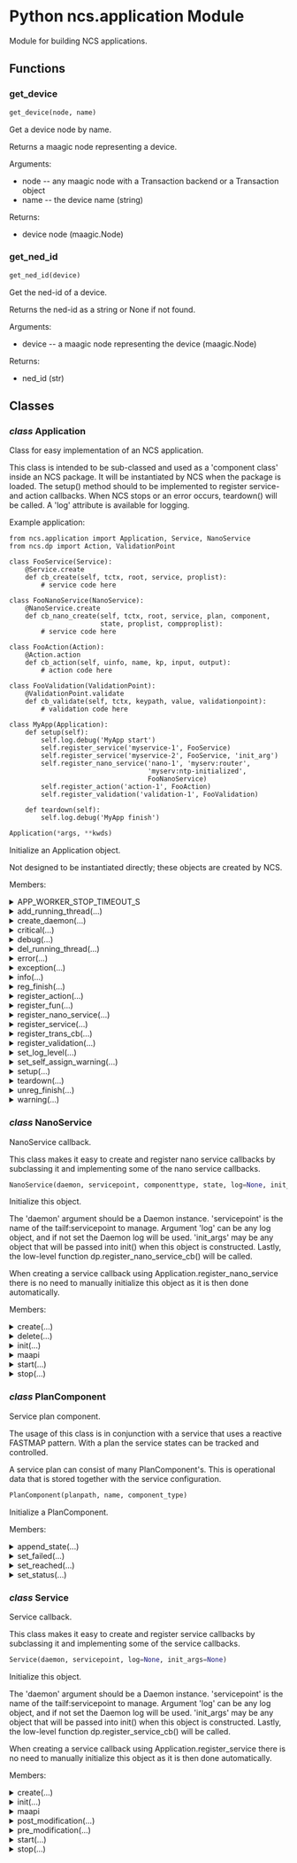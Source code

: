 # Python ncs.application Module

Module for building NCS applications.

## Functions

### get_device

```python
get_device(node, name)
```

Get a device node by name.

Returns a maagic node representing a device.

Arguments:

* node -- any maagic node with a Transaction backend or a Transaction object
* name -- the device name (string)

Returns:

* device node (maagic.Node)

### get_ned_id

```python
get_ned_id(device)
```

Get the ned-id of a device.

Returns the ned-id as a string or None if not found.

Arguments:

* device -- a maagic node representing the device (maagic.Node)

Returns:

* ned_id (str)


## Classes

### _class_ **Application**

Class for easy implementation of an NCS application.

This class is intended to be sub-classed and used as a 'component class'
inside an NCS package. It will be instantiated by NCS when the package
is loaded. The setup() method should to be implemented to register
service- and action callbacks. When NCS stops or an error occurs,
teardown() will be called. A 'log' attribute is available for logging.

Example application:

    from ncs.application import Application, Service, NanoService
    from ncs.dp import Action, ValidationPoint

    class FooService(Service):
        @Service.create
        def cb_create(self, tctx, root, service, proplist):
            # service code here

    class FooNanoService(NanoService):
        @NanoService.create
        def cb_nano_create(self, tctx, root, service, plan, component,
                           state, proplist, compproplist):
            # service code here

    class FooAction(Action):
        @Action.action
        def cb_action(self, uinfo, name, kp, input, output):
            # action code here

    class FooValidation(ValidationPoint):
        @ValidationPoint.validate
        def cb_validate(self, tctx, keypath, value, validationpoint):
            # validation code here

    class MyApp(Application):
        def setup(self):
            self.log.debug('MyApp start')
            self.register_service('myservice-1', FooService)
            self.register_service('myservice-2', FooService, 'init_arg')
            self.register_nano_service('nano-1', 'myserv:router',
                                       'myserv:ntp-initialized',
                                       FooNanoService)
            self.register_action('action-1', FooAction)
            self.register_validation('validation-1', FooValidation)

        def teardown(self):
            self.log.debug('MyApp finish')

```python
Application(*args, **kwds)
```

Initialize an Application object.

Not designed to be instantiated directly; these objects are created
by NCS.

Members:

<details>

<summary>APP_WORKER_STOP_TIMEOUT_S</summary>

```python
APP_WORKER_STOP_TIMEOUT_S = 1
```


</details>

<details>

<summary>add_running_thread(...)</summary>

Method:

```python
add_running_thread(self, class_name)
```


</details>

<details>

<summary>create_daemon(...)</summary>

Method:

```python
create_daemon(self, name=None)
```

Name the underlying dp.Daemon object (deprecated)

</details>

<details>

<summary>critical(...)</summary>

Method:

```python
critical(self, line)
```


</details>

<details>

<summary>debug(...)</summary>

Method:

```python
debug(self, line)
```


</details>

<details>

<summary>del_running_thread(...)</summary>

Method:

```python
del_running_thread(self, class_name)
```


</details>

<details>

<summary>error(...)</summary>

Method:

```python
error(self, line)
```


</details>

<details>

<summary>exception(...)</summary>

Method:

```python
exception(self, line)
```


</details>

<details>

<summary>info(...)</summary>

Method:

```python
info(self, line)
```


</details>

<details>

<summary>reg_finish(...)</summary>

Method:

```python
reg_finish(self, cbfun)
```


</details>

<details>

<summary>register_action(...)</summary>

Method:

```python
register_action(self, actionpoint, action_cls, init_args=None)
```

Register an action callback class.

Call this method to register 'action_cls' as the action callback
class for action point 'actionpoint'. 'action_cls' should be a
subclass of dp.Action. If the optional argument 'init_args' is
supplied it will be passed in to the init() method of the subclass.

Arguments:

* actionpoint -- actionpoint (str)
* action_cls -- action callback class
* init_args -- initial arguments (optional)

</details>

<details>

<summary>register_fun(...)</summary>

Method:

```python
register_fun(self, start_fun, stop_fun)
```

Register custom start and stop functions.

Call this method to register a start and stop function that
will be called with a dp.Daemon.State during application
setup.

Example start and stop functions:

    def my_start_fun(state):
        state.log.info('my_start_fun START')
        return (state, time.time())

    def my_stop_fun(fun_data):
        (state, start_time) = fun_data
        state.log.info('my_start_fun started {}'.format(start_time))
        state.log.info('my_start_fun STOP')

Arguments:

* start_fun -- start function (fun)
* stop_fun -- stop function (fun)

</details>

<details>

<summary>register_nano_service(...)</summary>

Method:

```python
register_nano_service(self, servicepoint, componenttype, state, nano_service_cls, init_args=None)
```

Register a nano service callback class.

Call this method to register 'nano_service_cls' as the nano service
callback class for service point 'servicepoint'.
'nano service_cls' should be a subclass of NanoService.
If the optional argument 'init_args' is supplied
it will be passed in to the init() method of the subclass.

Arguments:

* servicepoint -- servicepoint (str)
* componenttype -- nano plan component(str)
* state -- nano plan state (str)
* service_cls -- service callback class
* init_args -- initial arguments (optional)

</details>

<details>

<summary>register_service(...)</summary>

Method:

```python
register_service(self, servicepoint, service_cls, init_args=None)
```

Register a service callback class.

Call this method to register 'service_cls' as the service callback
class for service point 'servicepoint'. 'service_cls' should be a
subclass of Service. If the optional argument 'init_args' is supplied
it will be passed in to the init() method of the subclass.

Arguments:

* servicepoint -- servicepoint (str)
* service_cls -- service callback class
* init_args -- initial arguments (optional)

</details>

<details>

<summary>register_trans_cb(...)</summary>

Method:

```python
register_trans_cb(self, trans_cb_cls)
```

Register a transaction callback class.

If a custom transaction callback implementation is needed, call this
method with the transaction callback class as the 'trans_cb_cls'
argument.

Arguments:

* trans_cb_cls -- transaction callback class

</details>

<details>

<summary>register_validation(...)</summary>

Method:

```python
register_validation(self, validationpoint, validation_cls, init_args=None)
```

Register a validation callback class.

Call this method to register 'validation_cls' as the
validation callback class for validation point
'validationpoint'. 'validation_cls' should be a subclass of
ValidationPoint. If the optional argument 'init_args' is
supplied it will be passed in to the init() method of the
subclass.

Arguments:

* validationpoint -- validationpoint (str)
* validation_cls -- validation callback class
* init_args -- initial arguments (optional)

</details>

<details>

<summary>set_log_level(...)</summary>

Method:

```python
set_log_level(self, log_level)
```

Set log level for all workers (only relevant for
_ProcessAppWorker)

Arguments:

* log_level -- logging level, using logging.Logger (int)

</details>

<details>

<summary>set_self_assign_warning(...)</summary>

Method:

```python
set_self_assign_warning(self, warning)
```

Set self assign warning for all workers.

Arguments:

* warning -- warning type (alarm, log, off). (string)

</details>

<details>

<summary>setup(...)</summary>

Method:

```python
setup(self)
```

Application setup method.

Override this method to register actions and services. Any other
initialization could also be done here. If the call to this method
throws an exception the teardown method will be immediately called
and the application shutdown.

</details>

<details>

<summary>teardown(...)</summary>

Method:

```python
teardown(self)
```

Application teardown method.

Override this method to clean up custom resources allocated in
setup().

</details>

<details>

<summary>unreg_finish(...)</summary>

Method:

```python
unreg_finish(self, cbfun)
```


</details>

<details>

<summary>warning(...)</summary>

Method:

```python
warning(self, line)
```


</details>

### _class_ **NanoService**

NanoService callback.

This class makes it easy to create and register nano service callbacks by
subclassing it and implementing some of the nano service callbacks.

```python
NanoService(daemon, servicepoint, componenttype, state, log=None, init_args=None)
```

Initialize this object.

The 'daemon' argument should be a Daemon instance. 'servicepoint'
is the name of the tailf:servicepoint to manage. Argument 'log' can
be any log object, and if not set the Daemon log will be used.
'init_args' may be any object that will be passed into init() when
this object is constructed. Lastly, the low-level function
dp.register_nano_service_cb() will be called.

When creating a service callback using Application.register_nano_service
there is no need to manually initialize this object as it is then
done automatically.

Members:

<details>

<summary>create(...)</summary>

Static method:

```python
create(fn)
```

Decorator for the cb_nano_create callback.

Using this decorator alters the signature of the cb_create callback
and passes in maagic.Node objects for root and service.
The maagic.Node objects received in 'root' and 'service' are backed
by a MAAPI connection with the FASTMAP handle attached. To update
'proplist' simply return it from this function.

Example of a decorated cb_create:

    @NanoService.create
    def cb_nano_create(self, tctx, root,
                       service, plan, component, state,
                       proplist, compproplist):
        pass

Callback arguments:

* tctx - transaction context (TransCtxRef)
* root -- root node (maagic.Node)
* service -- service node (maagic.Node)
* plan -- current plan node (maagic.Node)
* component -- plan component active for this invokation
* state -- plan component state active for this invokation
* proplist - properties (list(tuple(str, str)))
* compproplist - component properties (list(tuple(str, str)))

</details>

<details>

<summary>delete(...)</summary>

Static method:

```python
delete(fn)
```

Decorator for the cb_nano_delete callback.

Using this decorator alters the signature of the cb_delete callback
and passes in maagic.Node objects for root and service.
The maagic.Node objects received in 'root' and 'service' are backed
by a MAAPI connection with the FASTMAP handle attached. To update
'proplist' simply return it from this function.

Example of a decorated cb_create:

    @NanoService.delete
    def cb_nano_delete(self, tctx, root,
                       service, plan, component, state,
                       proplist, compproplist):
        pass

Callback arguments:

* tctx - transaction context (TransCtxRef)
* root -- root node (maagic.Node)
* service -- service node (maagic.Node)
* plan -- current plan node (maagic.Node)
* component -- plan component active for this invokation
* state -- plan component state active for this invokation
* proplist - properties (list(tuple(str, str)))
* compproplist - component properties (list(tuple(str, str)))

</details>

<details>

<summary>init(...)</summary>

Method:

```python
init(self, init_args)
```

Custom initialization.

When registering a service using Application this method will be
called with the 'init_args' passed into the register_service()
function.

</details>

<details>

<summary>maapi</summary>

_Readonly property_


</details>

<details>

<summary>start(...)</summary>

Method:

```python
start(self)
```

Start NanoService

</details>

<details>

<summary>stop(...)</summary>

Method:

```python
stop(self)
```

Stop NanoService

</details>

### _class_ **PlanComponent**

Service plan component.

The usage of this class is in conjunction with a service that
uses a reactive FASTMAP pattern.
With a plan the service states can be tracked and controlled.

A service plan can consist of many PlanComponent's.
This is operational data that is stored together with the service
configuration.

```python
PlanComponent(planpath, name, component_type)
```

Initialize a PlanComponent.

Members:

<details>

<summary>append_state(...)</summary>

Method:

```python
append_state(self, state_name)
```

Append a new state to this plan component.

The state status will be initialized to 'ncs:not-reached'.

</details>

<details>

<summary>set_failed(...)</summary>

Method:

```python
set_failed(self, state_name)
```

Set state status to 'ncs:failed'.

</details>

<details>

<summary>set_reached(...)</summary>

Method:

```python
set_reached(self, state_name)
```

Set state status to 'ncs:reached'.

</details>

<details>

<summary>set_status(...)</summary>

Method:

```python
set_status(self, state_name, status)
```

Set state status.

</details>

### _class_ **Service**

Service callback.

This class makes it easy to create and register service callbacks by
subclassing it and implementing some of the service callbacks.

```python
Service(daemon, servicepoint, log=None, init_args=None)
```

Initialize this object.

The 'daemon' argument should be a Daemon instance. 'servicepoint'
is the name of the tailf:servicepoint to manage. Argument 'log' can
be any log object, and if not set the Daemon log will be used.
'init_args' may be any object that will be passed into init() when
this object is constructed. Lastly, the low-level function
dp.register_service_cb() will be called.

When creating a service callback using Application.register_service
there is no need to manually initialize this object as it is then
done automatically.

Members:

<details>

<summary>create(...)</summary>

Static method:

```python
create(fn)
```

Decorator for the cb_create callback.

Using this decorator alters the signature of the cb_create callback
and passes in maagic.Node objects for root and service.
The maagic.Node objects received in 'root' and 'service' are backed
by a MAAPI connection with the FASTMAP handle attached. To update
'proplist' simply return it from this function.

Example of a decorated cb_create:

    @Service.create
    def cb_create(self, tctx, root, service, proplist):
        pass

Callback arguments:

* tctx - transaction context (TransCtxRef)
* root -- root node (maagic.Node)
* service -- service node (maagic.Node)
* proplist - properties (list(tuple(str, str)))

</details>

<details>

<summary>init(...)</summary>

Method:

```python
init(self, init_args)
```

Custom initialization.

When registering a service using Application this method will be
called with the 'init_args' passed into the register_service()
function.

</details>

<details>

<summary>maapi</summary>

_Readonly property_


</details>

<details>

<summary>post_modification(...)</summary>

Static method:

```python
post_modification(fn)
```

Decorator for the cb_post_modification callback.

For details see Service.pre_modification decorator.

</details>

<details>

<summary>pre_modification(...)</summary>

Static method:

```python
pre_modification(fn)
```

Decorator for the cb_pre_modification callback.

Using this decorator alters the signature of the cb_pre_modification.
callback and passes in a maagic.Node object for root.
This method is invoked outside FASTMAP. To update 'proplist' simply
return it from this function.

Example of a decorated cb_pre_modification:

    @Service.pre_modification
    def cb_pre_modification(self, tctx, op, kp, root, proplist):
        pass

Callback arguments:

* tctx - transaction context (TransCtxRef)
* op -- operation (int)
* kp -- keypath (HKeypathRef)
* root -- root node (maagic.Node)
* proplist - properties (list(tuple(str, str)))

</details>

<details>

<summary>start(...)</summary>

Method:

```python
start(self)
```

Start Service

</details>

<details>

<summary>stop(...)</summary>

Method:

```python
stop(self)
```

Stop Service

</details>

